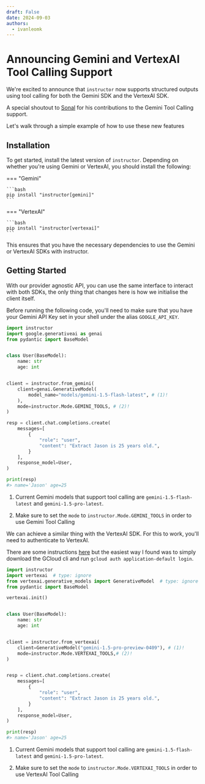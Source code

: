 ```yaml
---
draft: False
date: 2024-09-03
authors:
  - ivanleomk
---
```


# Announcing Gemini and VertexAI Tool Calling Support

We're excited to announce that `instructor` now supports structured outputs using tool calling for both the Gemini SDK and the VertexAI SDK.

A special shoutout to [Sonal](https://x.com/sonalsaldanha) for his contributions to the Gemini Tool Calling support.

Let's walk through a simple example of how to use these new features

## Installation

To get started, install the latest version of `instructor`. Depending on whether you're using Gemini or VertexAI, you should install the following:

=== "Gemini"

    ```bash
    pip install "instructor[gemini]"
    ```

=== "VertexAI"

    ```bash
    pip install "instructor[vertexai]"
    ```

This ensures that you have the necessary dependencies to use the Gemini or VertexAI SDKs with instructor.

## Getting Started

With our provider agnostic API, you can use the same interface to interact with both SDKs, the only thing that changes here is how we initialise the client itself.

Before running the following code, you'll need to make sure that you have your Gemini API Key set in your shell under the alias `GOOGLE_API_KEY`.

```python
import instructor
import google.generativeai as genai
from pydantic import BaseModel


class User(BaseModel):
    name: str
    age: int


client = instructor.from_gemini(
    client=genai.GenerativeModel(
        model_name="models/gemini-1.5-flash-latest", # (1)!
    ),
    mode=instructor.Mode.GEMINI_TOOLS, # (2)!
)

resp = client.chat.completions.create(
    messages=[
        {
            "role": "user",
            "content": "Extract Jason is 25 years old.",
        }
    ],
    response_model=User,
)

print(resp)
#> name='Jason' age=25
```

1. Current Gemini models that support tool calling are `gemini-1.5-flash-latest` and `gemini-1.5-pro-latest`.

2. Make sure to set the `mode` to `instructor.Mode.GEMINI_TOOLS` in order to use Gemini Tool Calling

We can achieve a similar thing with the VertexAI SDK. For this to work, you'll need to authenticate to VertexAI.

There are some instructions [here](https://cloud.google.com/vertex-ai/docs/authentication) but the easiest way I found was to simply download the GCloud cli and run `gcloud auth application-default login`.

```python
import instructor
import vertexai  # type: ignore
from vertexai.generative_models import GenerativeModel  # type: ignore
from pydantic import BaseModel

vertexai.init()


class User(BaseModel):
    name: str
    age: int


client = instructor.from_vertexai(
    client=GenerativeModel("gemini-1.5-pro-preview-0409"), # (1)!
    mode=instructor.Mode.VERTEXAI_TOOLS,# (2)!
)


resp = client.chat.completions.create(
    messages=[
        {
            "role": "user",
            "content": "Extract Jason is 25 years old.",
        }
    ],
    response_model=User,
)

print(resp)
#> name='Jason' age=25
```

1. Current Gemini models that support tool calling are `gemini-1.5-flash-latest` and `gemini-1.5-pro-latest`.

2. Make sure to set the `mode` to `instructor.Mode.VERTEXAI_TOOLS` in order to use VertexAI Tool Calling
